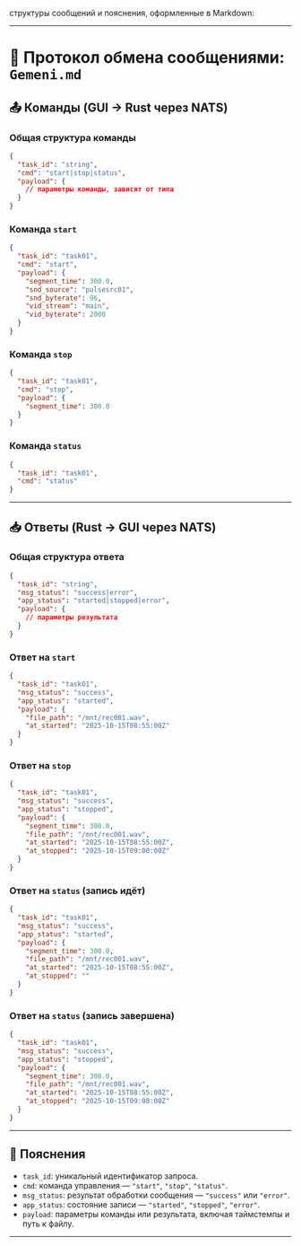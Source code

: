 структуры сообщений и пояснения, оформленные в Markdown:

---

# 📡 Протокол обмена сообщениями: `Gemeni.md`

## 📤 Команды (GUI → Rust через NATS)

### Общая структура команды

```json
{
  "task_id": "string",
  "cmd": "start|stop|status",
  "payload": {
    // параметры команды, зависят от типа
  }
}
```

### Команда `start`

```json
{
  "task_id": "task01",
  "cmd": "start",
  "payload": {
    "segment_time": 300.0,
    "snd_source": "pulsesrc01",
    "snd_byterate": 96,
    "vid_stream": "main",
    "vid_byterate": 2000
  }
}
```

### Команда `stop`

```json
{
  "task_id": "task01",
  "cmd": "stop",
  "payload": {
    "segment_time": 300.0
  }
}
```

### Команда `status`

```json
{
  "task_id": "task01",
  "cmd": "status"
}
```

---

## 📥 Ответы (Rust → GUI через NATS)

### Общая структура ответа

```json
{
  "task_id": "string",
  "msg_status": "success|error",
  "app_status": "started|stopped|error",
  "payload": {
    // параметры результата
  }
}
```

### Ответ на `start`

```json
{
  "task_id": "task01",
  "msg_status": "success",
  "app_status": "started",
  "payload": {
    "file_path": "/mnt/rec001.wav",
    "at_started": "2025-10-15T08:55:00Z"
  }
}
```

### Ответ на `stop`

```json
{
  "task_id": "task01",
  "msg_status": "success",
  "app_status": "stopped",
  "payload": {
    "segment_time": 300.0,
    "file_path": "/mnt/rec001.wav",
    "at_started": "2025-10-15T08:55:00Z",
    "at_stopped": "2025-10-15T09:00:00Z"
  }
}
```

### Ответ на `status` (запись идёт)

```json
{
  "task_id": "task01",
  "msg_status": "success",
  "app_status": "started",
  "payload": {
    "segment_time": 300.0,
    "file_path": "/mnt/rec001.wav",
    "at_started": "2025-10-15T08:55:00Z",
    "at_stopped": ""
  }
}
```

### Ответ на `status` (запись завершена)

```json
{
  "task_id": "task01",
  "msg_status": "success",
  "app_status": "stopped",
  "payload": {
    "segment_time": 300.0,
    "file_path": "/mnt/rec001.wav",
    "at_started": "2025-10-15T08:55:00Z",
    "at_stopped": "2025-10-15T09:00:00Z"
  }
}
```

---

## 🧠 Пояснения

- `task_id`: уникальный идентификатор запроса.
- `cmd`: команда управления — `"start"`, `"stop"`, `"status"`.
- `msg_status`: результат обработки сообщения — `"success"` или `"error"`.
- `app_status`: состояние записи — `"started"`, `"stopped"`, `"error"`.
- `payload`: параметры команды или результата, включая таймстемпы и путь к файлу.

---

